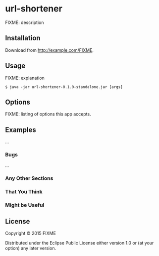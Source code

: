 # url-shortener

FIXME: description

## Installation

Download from http://example.com/FIXME.

## Usage

FIXME: explanation

    $ java -jar url-shortener-0.1.0-standalone.jar [args]

## Options

FIXME: listing of options this app accepts.

## Examples

...

### Bugs

...

### Any Other Sections
### That You Think
### Might be Useful

## License

Copyright © 2015 FIXME

Distributed under the Eclipse Public License either version 1.0 or (at
your option) any later version.
